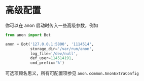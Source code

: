 # 高级配置

你可以在 anon 启动时传入一些高级参数，例如

```python
from anon import Bot

anon = Bot('127.0.0.1:5800', '1114514',
           storage_dir='/var/run/anon',
           log_file='/dev/null',
           def_user=114514191,
           cmd_prefix='%')
```

可选项顾名思义，所有可配置项参见 `anon.common.AnonExtraConfig`